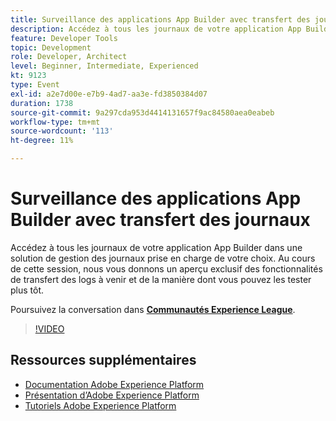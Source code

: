 ```yaml
---
title: Surveillance des applications App Builder avec transfert des journaux
description: Accédez à tous les journaux de votre application App Builder dans une solution de gestion des journaux prise en charge de votre choix. Au cours de cette session, nous vous donnons un aperçu exclusif des fonctionnalités de transfert des logs à venir et de la manière dont vous pouvez les tester plus tôt.
feature: Developer Tools
topic: Development
role: Developer, Architect
level: Beginner, Intermediate, Experienced
kt: 9123
type: Event
exl-id: a2e7d00e-e7b9-4ad7-aa3e-fd3850384d07
duration: 1738
source-git-commit: 9a297cda953d4414131657f9ac84580aea0eabeb
workflow-type: tm+mt
source-wordcount: '113'
ht-degree: 11%

---
```


# Surveillance des applications App Builder avec transfert des journaux

Accédez à tous les journaux de votre application App Builder dans une solution de gestion des journaux prise en charge de votre choix. Au cours de cette session, nous vous donnons un aperçu exclusif des fonctionnalités de transfert des logs à venir et de la manière dont vous pouvez les tester plus tôt.

Poursuivez la conversation dans **[Communautés Experience League](https://adobe.ly/3zXM3rp)**.

>[!VIDEO](https://video.tv.adobe.com/v/337568/?quality=12&learn=on&hidetitle=true)

## Ressources supplémentaires

- [Documentation Adobe Experience Platform](https://experienceleague.adobe.com/docs/experience-platform.html?lang=fr)
- [Présentation d’Adobe Experience Platform](https://experienceleague.adobe.com/docs/experience-platform/landing/home.html?lang=fr)
- [Tutoriels Adobe Experience Platform](https://experienceleague.adobe.com/docs/platform-learn/tutorials/overview.html?lang=fr)
